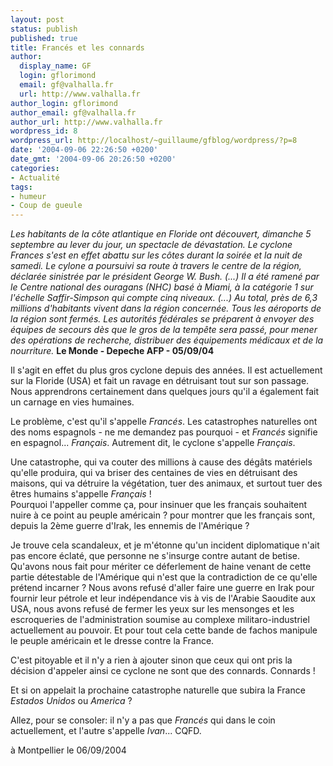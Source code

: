```yaml
---
layout: post
status: publish
published: true
title: Francés et les connards
author:
  display_name: GF
  login: gflorimond
  email: gf@valhalla.fr
  url: http://www.valhalla.fr
author_login: gflorimond
author_email: gf@valhalla.fr
author_url: http://www.valhalla.fr
wordpress_id: 8
wordpress_url: http://localhost/~guillaume/gfblog/wordpress/?p=8
date: '2004-09-06 22:26:50 +0200'
date_gmt: '2004-09-06 20:26:50 +0200'
categories:
- Actualité
tags:
- humeur
- Coup de gueule
---
```

<p><em>Les habitants de la c&ocirc;te atlantique en Floride ont d&eacute;couvert, dimanche 5 septembre au lever du jour, un spectacle de d&eacute;vastation. Le cyclone Frances s'est en effet abattu sur les c&ocirc;tes durant la soir&eacute;e et la nuit de samedi. Le cylone a poursuivi sa route &agrave; travers le centre de la r&eacute;gion, d&eacute;clar&eacute;e sinistr&eacute;e par le pr&eacute;sident George W. Bush. (...) Il a &eacute;t&eacute; ramen&eacute; par le Centre national des ouragans (NHC) bas&eacute; &agrave; Miami, &agrave; la cat&eacute;gorie 1 sur l'&eacute;chelle Saffir-Simpson qui compte cinq niveaux. (...) Au total, pr&egrave;s de 6,3 millions d'habitants vivent dans la r&eacute;gion concern&eacute;e. Tous les a&eacute;roports de la r&eacute;gion sont ferm&eacute;s. Les autorit&eacute;s f&eacute;d&eacute;rales se pr&eacute;parent &agrave; envoyer des &eacute;quipes de secours d&egrave;s que le gros de la temp&ecirc;te sera pass&eacute;, pour mener des op&eacute;rations de recherche, distribuer des &eacute;quipements m&eacute;dicaux et de la nourriture.</em> <strong>Le Monde - Depeche AFP - 05/09/04</strong></p>
<p>Il s'agit en effet du plus gros cyclone depuis des ann&eacute;es. Il est actuellement sur la Floride (USA) et fait un ravage en d&eacute;truisant tout sur son passage. Nous apprendrons certainement dans quelques jours qu'il a &eacute;galement fait un carnage en vies humaines. </p>
<p>Le probl&egrave;me, c'est qu'il s'appelle <em>Franc&eacute;s</em>. Les catastrophes naturelles ont des noms espagnols - ne me demandez pas pourquoi - et <em>Franc&eacute;s</em> signifie en espagnol... <em>Fran&ccedil;ais</em>. Autrement dit, le cyclone s'appelle <em>Fran&ccedil;ais</em>.</p>
<p>Une catastrophe, qui va couter des millions &agrave; cause des d&eacute;g&acirc;ts mat&eacute;riels qu'elle produira, qui va briser des centaines de vies en d&eacute;truisant des maisons, qui va d&eacute;truire la v&eacute;g&eacute;tation, tuer des animaux, et surtout tuer des &ecirc;tres humains s'appelle <em>Fran&ccedil;ais</em> !<br />
  Pourquoi l'appeller comme &ccedil;a, pour insinuer que les fran&ccedil;ais souhaitent nuire &agrave; ce point au peuple am&eacute;ricain ? pour montrer que les fran&ccedil;ais sont, depuis la 2&egrave;me guerre d'Irak, les ennemis de l'Am&eacute;rique ? </p>
<p>Je trouve cela scandaleux, et je m'&eacute;tonne qu'un incident diplomatique n'ait pas encore &eacute;clat&eacute;, que personne ne s'insurge contre autant de betise. Qu'avons nous fait pour m&eacute;riter ce d&eacute;ferlement de haine venant de cette partie d&eacute;testable de l'Am&eacute;rique qui n'est que la contradiction de ce qu'elle pr&eacute;tend incarner ? Nous avons refus&eacute; d'aller faire une guerre en Irak pour fournir leur p&eacute;trole et leur ind&eacute;pendance vis &agrave; vis de l'Arabie Saoudite aux USA, nous avons refus&eacute; de fermer les yeux sur les mensonges et les escroqueries de l'administration soumise au complexe militaro-industriel actuellement au pouvoir. Et pour tout cela cette bande de fachos manipule le peuple am&eacute;ricain et le dresse contre la France. </p>
<p>C'est pitoyable et il n'y a rien &agrave; ajouter sinon que ceux qui ont pris la d&eacute;cision d'appeler ainsi ce cyclone ne sont que des connards. Connards ! </p>
<p>Et si on appelait la prochaine catastrophe naturelle que subira la France <em>Estados Unidos</em> ou <em>America</em> ?</p>
<p>Allez, pour se consoler: il n'y a pas que <em>Franc&eacute;s</em> qui dans le coin actuellement, et l'autre s'appelle <em>Ivan</em>... CQFD. </p>
<p>
&agrave; Montpellier le 06/09/2004</p>
